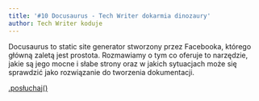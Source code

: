 ```yaml
---
title: '#10 Docusaurus - Tech Writer dokarmia dinozaury'
author: Tech Writer koduje
---
```


Docusaurus to static site generator stworzony przez Facebooka, którego główną
zaletą jest prostota. Rozmawiamy o tym co oferuje to narzędzie, jakie są jego
mocne i słabe strony oraz w jakich sytuacjach może się sprawdzić jako
rozwiązanie do tworzenia dokumentacji.

<a class="brandButton" href="https://anchor.fm/docdeveloper/episodes/10-Docusaurus---Tech-Writer-dokarmia-dinozaury-e90qfr/a-a11llqb" target="_blank" rel="noopener noreferrer">.posłuchaj()</a>
